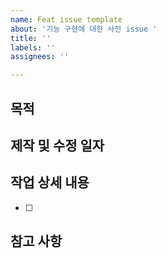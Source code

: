 ```yaml
---
name: Feat issue template
about: '기능 구현에 대한 사전 issue '
title: ''
labels: ''
assignees: ''

---
```


## 목적
 >
## 제작 및 수정 일자
 >
## 작업 상세 내용
 - [ ]
## 참고 사항
 >
